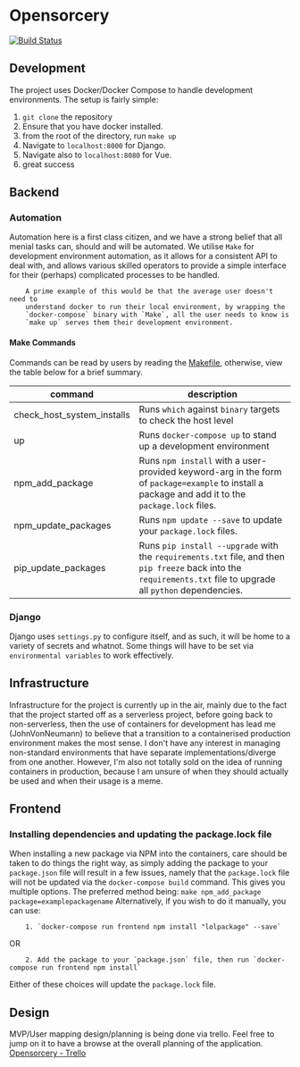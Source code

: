 # Opensorcery
[![Build Status](https://travis-ci.org/opensorcery-io/opensorcery.svg?branch=master)](https://travis-ci.org/opensorcery-io/opensorcery)

## Development
The project uses Docker/Docker Compose to handle development environments. The setup is fairly simple:
1. `git clone` the repository
2. Ensure that you have docker installed.
3. from the root of the directory, run `make up`
4. Navigate to `localhost:8000` for Django.
5. Navigate also to `localhost:8080` for Vue.
5. great success

## Backend

### Automation
Automation here is a first class citizen, and we have a strong belief that all menial tasks can, should and will be automated. We utilise `Make` for development environment automation, as it allows for a consistent API to deal with, and allows various skilled operators to provide a simple interface for their (perhaps) complicated processes to be handled.

        A prime example of this would be that the average user doesn't need to 
        understand docker to run their local environment, by wrapping the 
        `docker-compose` binary with `Make`, all the user needs to know is 
        `make up` serves them their development environment.

#### Make Commands

Commands can be read by users by reading the [Makefile](https://github.com/opensorcery-io/opensorcery/blob/master/Makefile), otherwise, view the table below for a brief summary.

| command | description |
| ------- | ----------- |
| check_host_system_installs | Runs `which` against `binary` targets to check the host level |
| up | Runs `docker-compose up` to stand up a development environment |
| npm_add_package | Runs `npm install` with a user-provided keyword-arg in the form of `package=example` to install a package and add it to the `package.lock` files. |
| npm_update_packages | Runs `npm update --save` to update your `package.lock` files. |
| pip_update_packages | Runs `pip install --upgrade` with the `requirements.txt` file, and then `pip freeze` back into the `requirements.txt` file to upgrade all `python` dependencies. |

### Django
Django uses `settings.py` to configure itself, and as such, it will be home to a variety of secrets and whatnot. Some things will have to be set via `environmental variables` to work effectively. 

## Infrastructure
Infrastructure for the project is currently up in the air, mainly due to the fact that the project started off as a serverless project, before going back to non-serverless, then the use of containers for development has lead me (JohnVonNeumann) to believe that a transition to a containerised production environment makes the most sense. I don't have any interest in managing non-standard environments that have separate implementations/diverge from one another. However, I'm also not totally sold on the idea of running containers in production, because I am unsure of when they should actually be used and when their usage is a meme.

## Frontend
### Installing dependencies and updating the package.lock file
When installing a new package via NPM into the containers, care should be taken to do things the right way, as simply adding the package to your `package.json` file will result in a few issues, namely that the `package.lock` file will not be updated via the `docker-compose build` command. This gives you multiple options. The preferred method being:
        ```
        make npm_add_package package=examplepackagename
        ```
Alternatively, if you wish to do it manually, you can use:

        1. `docker-compose run frontend npm install "lolpackage" --save`
OR

        2. Add the package to your `package.json` file, then run `docker-compose run frontend npm install`

Either of these choices will update the `package.lock` file.

## Design

MVP/User mapping design/planning is being done via trello. Feel free to jump on it to have a browse at the overall planning of the application.
[Opensorcery - Trello](https://trello.com/b/HcEsFgUa/opensourcery)

